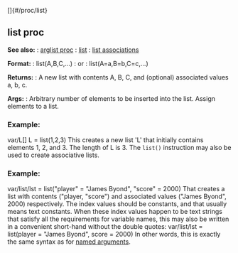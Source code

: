 []{#/proc/list}
  ## list proc
  **See also:**
  :   [arglist proc](ref/proc/arglist)
  :   [list](ref/list)
  :   [list associations](ref/list/associations)
  <!-- -->
  **Format:**
  :   list(A,B,C,\...)
  :   or
  :   list(A=a,B=b,C=c,\...)
  <!-- -->
  **Returns:**
  :   A new list with contents A, B, C, and (optional) associated values
      a, b, c.
  <!-- -->
  **Args:**
  :   Arbitrary number of elements to be inserted into the list.
  Assign elements to a list.
  ### Example:
  var/L\[\] L = list(1,2,3)
  This creates a new list \'L\' that initially contains elements 1, 2, and
  3. The length of L is 3.
  The `list()` instruction may also be used to create associative lists.
  ### Example:
  var/list/lst = list(\"player\" = \"James Byond\", \"score\" = 2000)
  That creates a list with contents (\"player, \"score\") and associated
  values (\"James Byond\", 2000) respectively.
  The index values should be constants, and that usually means text
  constants. When these index values happen to be text strings that
  satisfy all the requirements for variable names, this may also be
  written in a convenient short-hand without the double quotes:
  var/list/lst = list(player = \"James Byond\", score = 2000)
  In other words, this is exactly the same syntax as for [named
  arguments](ref/proc/arguments/named).